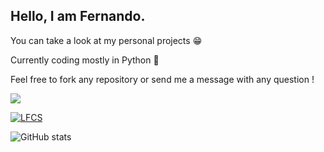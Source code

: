 ## Hello, I am Fernando.

You can take a look at my personal projects 😁

Currently coding mostly in Python 🐍

Feel free to fork any repository or send me a message with any question !

![](https://komarev.com/ghpvc/?username=viperML)

[![LFCS](https://images.credly.com/size/110x110/images/1e6611ca-8afe-4ecc-ad4d-305fba52ee7e/1_LFCS-600x600.png)](https://www.credly.com/badges/12123819-10b7-4fd1-8427-ad1b79b820d6/public_url)

![GitHub stats](https://github-readme-stats.vercel.app/api?username=viperML&show_icons=true)

